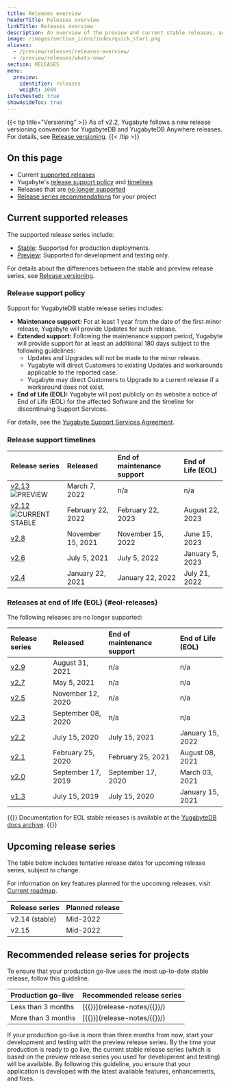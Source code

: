 ```yaml
---
title: Releases overview
headerTitle: Releases overview
linkTitle: Releases overview
description: An overview of the preview and current stable releases, and upcoming releases.
image: /images/section_icons/index/quick_start.png
aliases:
  - /preview/releases/releases-overview/
  - /preview/releases/whats-new/
section: RELEASES
menu:
  preview:
    identifier: releases
    weight: 1060
isTocNested: true
showAsideToc: true
---
```


{{< tip title="Versioning" >}}
As of v2.2, Yugabyte follows a new release versioning convention for YugabyteDB and YugabyteDB Anywhere releases. For details, see [Release versioning](versioning/).
{{< /tip >}}

## On this page

* Current [supported releases](#current-supported-releases)
* Yugabyte's [release support policy](#release-support-policy) and [timelines](#release-support-timelines)
* Releases that are [no longer supported](#eol-releases)
* [Release series recommendations](#recommended-release-series-for-projects) for your project

## Current supported releases

The supported release series include:

* [Stable](versioning/#stable-releases): Supported for production deployments.
* [Preview](versioning/#preview-releases): Supported for development and testing only.

For details about the differences between the stable and preview release series, see [Release versioning](versioning/).

### Release support policy

Support for YugabyteDB stable release series includes:

* **Maintenance support:** For at least 1 year from the date of the first minor release, Yugabyte will provide Updates for such release.
* **Extended support:** Following the maintenance support period, Yugabyte will provide support for at least an additional 180 days subject to the following guidelines:
  * Updates and Upgrades will not be made to the minor release.
  * Yugabyte will direct Customers to existing Updates and workarounds applicable to the reported case.
  * Yugabyte may direct Customers to Upgrade to a current release if a workaround does not exist.
* **End of Life (EOL):** Yugabyte will post publicly on its website a notice of End of Life (EOL) for the affected Software and the timeline for discontinuing Support Services.

For details, see the [Yugabyte Support Services Agreement](https://www.yugabyte.com/yugabyte-software-support-services-agreement/).

### Release support timelines

| Release series | Released | End of maintenance support | End of Life (EOL) |
| :------------- | :------- | :------------------------- | :---------------- |
| [v2.13](release-notes/v2.13/) ![PREVIEW](/images/releases/preview.png) | March 7, 2022 | n/a | n/a |
| [v2.12](release-notes/v2.12/) ![CURRENT STABLE](/images/releases/current-stable.png) | February 22, 2022 | February 22, 2023 | August 22, 2023 |
| [v2.8](release-notes/v2.8/) | November 15, 2021 | November 15, 2022 | June 15, 2023 |
| [v2.6](release-notes/v2.6/) | July 5, 2021 | July 5, 2022 | January 5, 2023 |
| [v2.4](release-notes/v2.4/) | January 22, 2021 | January 22, 2022 | July 21, 2022 |

### Releases at end of life (EOL) {#eol-releases}

The following releases are no longer supported:

| Release series | Released | End of maintenance support | End of Life (EOL) |
| :------------- | :------- | :------------------------- | :---------------- |
| [v2.9](release-notes/v2.9/) | August 31, 2021 | n/a | n/a |
| [v2.7](release-notes/v2.7/) | May 5, 2021 | n/a | n/a |
| [v2.5](release-notes/v2.5/) | November 12, 2020 | n/a | n/a |
| [v2.3](release-notes/v2.3/) | September 08, 2020 | n/a | n/a |
| [v2.2](release-notes/v2.2/) | July 15, 2020 | July 15, 2021 | January 15, 2022 |
| [v2.1](release-notes/v2.1/) | February 25, 2020 | February 25, 2021 | August 08, 2021 |
| [v2.0](release-notes/v2.0/) | September 17, 2019 | September 17, 2020 | March 03, 2021 |
| [v1.3](release-notes/v1.3/) | July 15, 2019 | July 15, 2020 | January 15, 2021 |

{{<note title="Archived docs available">}}
Documentation for EOL stable releases is available at the [YugabyteDB docs archive](https://docs-archive.yugabyte.com/).
{{</note>}}

## Upcoming release series

The table below includes tentative release dates for upcoming release series, subject to change.

For information on key features planned for the upcoming releases, visit [Current roadmap](https://github.com/yugabyte/yugabyte-db#current-roadmap).

| Release series | Planned release |
| :------------- | :-------------- |
| v2.14 (stable) | Mid-2022 |
| v2.15 | Mid-2022 |

## Recommended release series for projects

To ensure that your production go-live uses the most up-to-date stable release, follow this guideline.

| Production go-live | Recommended release series |
| :----------------- | :------------------------- |
| Less than 3 months | [{{<yb-version version="stable" format="displayName">}}](release-notes/{{<yb-version version="stable" format="series">}}/) |
| More than 3 months | [{{<yb-version version="preview" format="displayName">}}](release-notes/{{<yb-version version="preview" format="series">}}/) |

If your production go-live is more than three months from now, start your development and testing with the preview release series. By the time your production is ready to go live, the current stable release series (which is based on the preview release series you used for development and testing) will be available. By following this guideline, you ensure that your application is developed with the latest available features, enhancements, and fixes.

